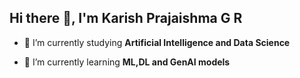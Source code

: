 ## Hi there 👋, I'm Karish Prajaishma G R



- 🔭 I’m currently studying **Artificial Intelligence and Data Science**

- 🌱 I’m currently learning **ML,DL and GenAI models**
  
  
<!--
**karishprajaishma/karishprajaishma** is a ✨ _special_ ✨ repository because its `README.md` (this file) appears on your GitHub profile.

Here are some ideas to get you started:

- 🔭 I’m currently studying Artificial Intelligence and Data Science
- 🌱 I’m currently learning  ML,DL and GenAI models
-->
